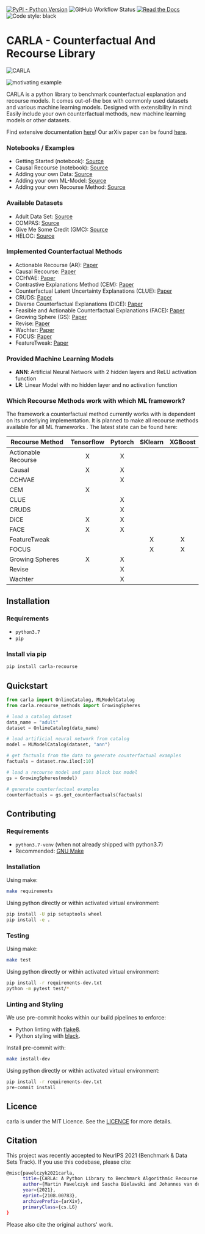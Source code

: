 [![PyPI - Python Version](https://img.shields.io/pypi/pyversions/carla-recourse?style=for-the-badge)](https://pypi.org/project/carla-recourse/) ![GitHub Workflow Status](https://img.shields.io/github/workflow/status/carla-recourse/CARLA/CI?style=for-the-badge) [![Read the Docs](https://img.shields.io/readthedocs/carla-counterfactual-and-recourse-library?style=for-the-badge)](https://carla-counterfactual-and-recourse-library.readthedocs.io/en/latest/?badge=latest) ![Code style: black](https://img.shields.io/badge/code%20style-black-000000.svg?style=for-the-badge)

# CARLA - Counterfactual And Recourse Library

![CARLA](https://github.com/carla-recourse/CARLA/blob/chore/update_documentation/images/carla_logo.png?raw=true)

![motivating example](https://github.com/carla-recourse/CARLA/blob/chore/update_documentation/images/motivating_cartoon.png?raw=true)

CARLA is a python library to benchmark counterfactual explanation and recourse models. It comes out-of-the box with commonly used datasets and various machine learning models. Designed with extensibility in mind: Easily include your own counterfactual methods, new machine learning models or other datasets.

Find extensive documentation [here](https://carla-counterfactual-and-recourse-library.readthedocs.io/en/latest/)!
Our arXiv paper can be found [here](https://arxiv.org/pdf/2108.00783.pdf).

### Notebooks / Examples

- Getting Started (notebook): [Source](https://carla-counterfactual-and-recourse-library.readthedocs.io/en/latest/notebooks/how_to_use_carla.html)
- Causal Recourse (notebook): [Source](https://carla-counterfactual-and-recourse-library.readthedocs.io/en/latest/notebooks/how_to_use_carla_causal.html)
- Adding your own Data: [Source](https://carla-counterfactual-and-recourse-library.readthedocs.io/en/latest/examples.html#data)
- Adding your own ML-Model: [Source](https://carla-counterfactual-and-recourse-library.readthedocs.io/en/latest/examples.html#black-box-model)
- Adding your own Recourse Method: [Source](https://carla-counterfactual-and-recourse-library.readthedocs.io/en/latest/examples.html#recourse-method)

### Available Datasets

- Adult Data Set: [Source](https://archive.ics.uci.edu/ml/datasets/adult)
- COMPAS: [Source](https://www.kaggle.com/danofer/compass)
- Give Me Some Credit (GMC): [Source](https://www.kaggle.com/c/GiveMeSomeCredit/data)
- HELOC: [Source](https://community.fico.com/s/explainable-machine-learning-challenge?tabset-158d9=2)

### Implemented Counterfactual Methods

- Actionable Recourse (AR): [Paper](https://arxiv.org/pdf/1809.06514.pdf)
- Causal Recourse: [Paper](https://arxiv.org/abs/2002.06278.pdf)
- CCHVAE: [Paper](https://arxiv.org/pdf/1910.09398.pdf)
- Contrastive Explanations Method (CEM): [Paper](https://arxiv.org/pdf/1802.07623.pdf)
- Counterfactual Latent Uncertainty Explanations (CLUE): [Paper](https://arxiv.org/pdf/2006.06848.pdf)
- CRUDS: [Paper](https://finale.seas.harvard.edu/files/finale/files/cruds-_counterfactual_recourse_using_disentangled_subspaces.pdf)
- Diverse Counterfactual Explanations (DiCE): [Paper](https://arxiv.org/pdf/1905.07697.pdf)
- Feasible and Actionable Counterfactual Explanations (FACE): [Paper](https://arxiv.org/pdf/1909.09369.pdf)
- Growing Sphere (GS): [Paper](https://arxiv.org/pdf/1910.09398.pdf)
- Revise: [Paper](https://arxiv.org/pdf/1907.09615.pdf)
- Wachter: [Paper](https://arxiv.org/ftp/arxiv/papers/1711/1711.00399.pdf)
- FOCUS: [Paper](https://arxiv.org/pdf/1911.12199.pdf)
- FeatureTweak: [Paper](https://arxiv.org/pdf/1706.06691.pdf)

### Provided Machine Learning Models

- **ANN**: Artificial Neural Network with 2 hidden layers and ReLU activation function
- **LR**: Linear Model with no hidden layer and no activation function

### Which Recourse Methods work with which ML framework?
The framework a counterfactual method currently works with is dependent on its underlying implementation.
It is planned to make all recourse methods available for all ML frameworks . The latest state can be found here:

| Recourse Method | Tensorflow | Pytorch | SKlearn | XGBoost |
| --------------- | :--------: | :-----: | :-----: | :-----: |
| Actionable Recourse |      X | X       |         |         |
| Causal |                   X | X       |         |         |
| CCHVAE |                     | X       |         |         |
| CEM |                      X |         |         |         |
| CLUE |                       | X       |         |         |
| CRUDS |                      | X       |         |         |
| DiCE |                     X | X       |         |         |
| FACE |                     X | X       |         |         |
| FeatureTweak |               |         | X       |    X    |
| FOCUS |                      |         | X       |    X    |
| Growing Spheres |          X | X       |         |         |
| Revise |                     | X       |         |         |
| Wachter |                    | X       |         |         |

## Installation

### Requirements

- `python3.7`
- `pip`

### Install via pip

```sh
pip install carla-recourse
```

## Quickstart


```python
from carla import OnlineCatalog, MLModelCatalog
from carla.recourse_methods import GrowingSpheres

# load a catalog dataset
data_name = "adult"
dataset = OnlineCatalog(data_name)

# load artificial neural network from catalog
model = MLModelCatalog(dataset, "ann")

# get factuals from the data to generate counterfactual examples
factuals = dataset.raw.iloc[:10]

# load a recourse model and pass black box model
gs = GrowingSpheres(model)

# generate counterfactual examples
counterfactuals = gs.get_counterfactuals(factuals)
```


## Contributing

### Requirements

- `python3.7-venv` (when not already shipped with python3.7)
- Recommended: [GNU Make](https://www.gnu.org/software/make/)

### Installation

Using make:

```sh
make requirements
```

Using python directly or within activated virtual environment:

```sh
pip install -U pip setuptools wheel
pip install -e .
```

### Testing

Using make:

```sh
make test
```

Using python directly or within activated virtual environment:

```sh
pip install -r requirements-dev.txt
python -m pytest test/*
```

### Linting and Styling

We use pre-commit hooks within our build pipelines to enforce:

- Python linting with [flake8](https://flake8.pycqa.org/en/latest/).
- Python styling with [black](https://github.com/psf/black).

Install pre-commit with:

```sh
make install-dev
```

Using python directly or within activated virtual environment:

```sh
pip install -r requirements-dev.txt
pre-commit install
```

## Licence

carla is under the MIT Licence. See the [LICENCE](github.com/indyfree/carla/blob/master/LICENSE) for more details.

## Citation

This project was recently accepted to NeurIPS 2021 (Benchmark & Data Sets Track).
If you use this codebase, please cite:

```sh
@misc{pawelczyk2021carla,
      title={CARLA: A Python Library to Benchmark Algorithmic Recourse and Counterfactual Explanation Algorithms},
      author={Martin Pawelczyk and Sascha Bielawski and Johannes van den Heuvel and Tobias Richter and Gjergji Kasneci},
      year={2021},
      eprint={2108.00783},
      archivePrefix={arXiv},
      primaryClass={cs.LG}
}
```

Please also cite the original authors' work.
